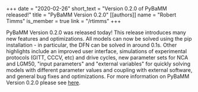 +++
date = "2020-02-26"
short_text = "Version 0.2.0 of PyBaMM released!"
title = "PyBaMM Version 0.2.0"
[[authors]]
   name = "Robert Timms"
   is_member = true
   link = "/rtimms"
+++

PyBaMM Version 0.2.0 was released today! This release introduces many new features and optimizations. All models can now be solved using the pip installation - in particular, the DFN can be solved in around 0.1s. Other highlights include an improved user interface, simulations of experimental protocols (GITT, CCCV, etc) and drive cycles, new parameter sets for NCA and LGM50, "input parameters" and "external variables" for quickly solving models with different parameter values and coupling with external software, and general bug fixes and optimizations. For more information on PyBaMM Version 0.2.0 please see [here](https://github.com/pybamm-team/PyBaMM/releases/tag/v0.2.0).
